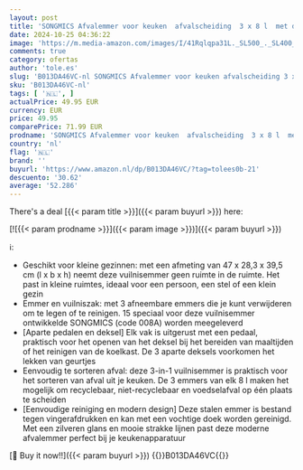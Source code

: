 ```yaml
---
layout: post
title: 'SONGMICS Afvalemmer voor keuken  afvalscheiding  3 x 8 l  met deksel  drievoudige afvalemmer van staal voor kleine gezinnen  pedalen en emmers  gemakkelijk te reinigen  zilver en zwart LTB24L'
date: 2024-10-25 04:36:22
image: 'https://m.media-amazon.com/images/I/41Rqlqpa31L._SL500_._SL400_.jpg'
comments: true
category: ofertas
author: 'tole.es'
slug: 'B013DA46VC-nl SONGMICS Afvalemmer voor keuken afvalscheiding 3 x 8 l met...'
sku: 'B013DA46VC-nl'
tags: [ '🇳🇱', ]
actualPrice: 49.95 EUR
currency: EUR
price: 49.95
comparePrice: 71.99 EUR
prodname: 'SONGMICS Afvalemmer voor keuken  afvalscheiding  3 x 8 l  met deksel  drievoudige afvalemmer van staal voor kleine gezinnen  pedalen en emmers  gemakkelijk te reinigen  zilver en zwart LTB24L'
country: 'nl'
flag: '🇳🇱'
brand: ''
buyurl: 'https://www.amazon.nl/dp/B013DA46VC/?tag=tolees0b-21'
descuento: '30.62'
average: '52.286'
---
```


There's a deal [{{< param title >}}]({{< param buyurl >}})  here:

[![{{< param prodname >}}]({{< param image >}})]({{< param buyurl >}})

ℹ️:

- Geschikt voor kleine gezinnen: met een afmeting van 47 x 28,3 x 39,5 cm (l x b x h) neemt deze vuilnisemmer geen ruimte in de ruimte. Het past in kleine ruimtes, ideaal voor een persoon, een stel of een klein gezin
- Emmer en vuilniszak: met 3 afneembare emmers die je kunt verwijderen om te legen of te reinigen. 15 speciaal voor deze vuilnisemmer ontwikkelde SONGMICS (code 008A) worden meegeleverd
- [Aparte pedalen en deksel] Elk vak is uitgerust met een pedaal, praktisch voor het openen van het deksel bij het bereiden van maaltijden of het reinigen van de koelkast. De 3 aparte deksels voorkomen het lekken van geurtjes
- Eenvoudig te sorteren afval: deze 3-in-1 vuilnisemmer is praktisch voor het sorteren van afval uit je keuken. De 3 emmers van elk 8 l maken het mogelijk om recyclebaar, niet-recyclebaar en voedselafval op één plaats te scheiden
- [Eenvoudige reiniging en modern design] Deze stalen emmer is bestand tegen vingerafdrukken en kan met een vochtige doek worden gereinigd. Met een zilveren glans en mooie strakke lijnen past deze moderne afvalemmer perfect bij je keukenapparatuur

[🛒 Buy it now!!]({{< param buyurl >}})
{{<world>}}B013DA46VC{{</world>}}
